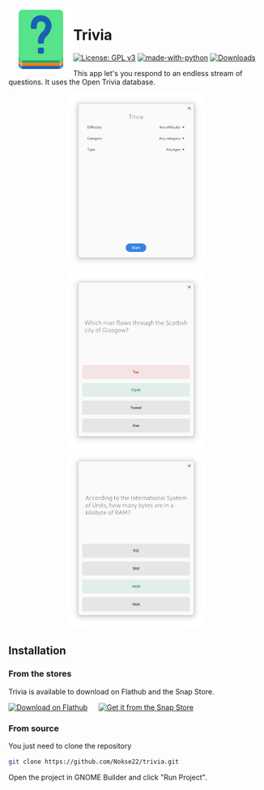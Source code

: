<img height="128" src="data/icons/hicolor/scalable/apps/io.github.nokse22.trivia.svg" align="left"/> 
  
 # Trivia 
  [![License: GPL v3](https://img.shields.io/badge/License-GPLv3-blue.svg)](https://www.gnu.org/licenses/gpl-3.0)
  [![made-with-python](https://img.shields.io/badge/Made%20with-Python-ff7b3f.svg)](https://www.python.org/)
  [![Downloads](https://img.shields.io/badge/dynamic/json?color=brightgreen&label=Flathub%20Downloads&query=%24.installs_total&url=https%3A%2F%2Fflathub.org%2Fapi%2Fv2%2Fstats%2Fio.github.nokse22.trivia)](https://flathub.org/apps/details/io.github.nokse22.trivia)

<p>
This app let's you respond to an endless stream of questions.
It uses the Open Trivia database.
  </p>

  <div align="center">
  <img src="data/resources/screenshot 1.png" height="350"/>
  <img src="data/resources/screenshot 2.png" height="350"/>
  <img src="data/resources/screenshot 3.png" height="350"/>
  </div>
  
## Installation

### From the stores

Trivia is available to download on Flathub and the Snap Store.

<a href='https://flathub.org/apps/details/io.github.nokse22.trivia'><img width='240' alt='Download on Flathub' src='https://flathub.org/assets/badges/flathub-badge-en.png'></a>
<h>&emsp;</h> <a href="https://snapcraft.io/trivia-game"><img height='80' alt="Get it from the Snap Store" src="https://snapcraft.io/static/images/badges/en/snap-store-black.svg"/></a>


### From source

You just need to clone the repository

```sh
git clone https://github.com/Nokse22/trivia.git
```

Open the project in GNOME Builder and click "Run Project".



